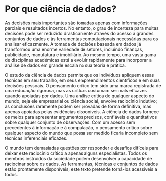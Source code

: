 Por que ciência de dados?
====================

As decisões mais importantes são tomadas apenas com informações parciais e resultados incertos. No entanto, o grau de incerteza para muitas decisões pode ser reduzido drasticamente através do acesso a grandes conjuntos de dados e às ferramentas computacionais necessárias para os analisar eficazmente. A tomada de decisões baseada em dados já transformou uma enorme variedade de setores, incluindo finanças, publicidade, manufatura e imobiliário. Ao mesmo tempo, uma vasta gama de disciplinas académicas está a evoluir rapidamente para incorporar a análise de dados em grande escala na sua teoria e prática.

O estudo da ciência de dados permite que os indivíduos apliquem essas técnicas em seu trabalho, em seus empreendimentos científicos e em suas decisões pessoais. O pensamento crítico tem sido uma marca registrada de uma educação rigorosa, mas as críticas costumam ser mais eficazes quando apoiadas por dados. Uma análise crítica de qualquer aspecto do mundo, seja ele empresarial ou ciência social, envolve raciocínio indutivo; as conclusões raramente podem ser provadas de forma definitiva, mas apenas apoiadas pelas evidências disponíveis. A ciência de dados fornece os meios para apresentar argumentos precisos, confiáveis ​​e quantitativos sobre qualquer conjunto de observações. Com um acesso sem precedentes à informação e à computação, o pensamento crítico sobre qualquer aspecto do mundo que possa ser medido ficaria incompleto sem técnicas inferenciais eficazes.

O mundo tem demasiadas questões por responder e desafios difíceis para deixar este raciocínio crítico a apenas alguns especialistas. Todos os membros instruídos da sociedade podem desenvolver a capacidade de raciocinar sobre os dados. As ferramentas, técnicas e conjuntos de dados estão prontamente disponíveis; este texto pretende torná-los acessíveis a todos.
